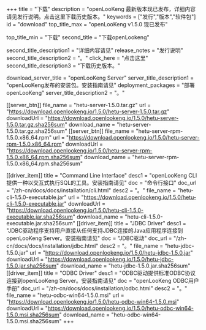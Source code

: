 +++
title = "下载"
description = "openLooKeng 最新版本现已发布，详细内容请见发行说明。点击这里下载历史版本。"
keywords = ["发行","版本","软件包"]
id = "download"
top_title_max = "openLooKeng v1.5.0 现已发布"

top_title_min = "下载"
second_title = "下载openLookeng"

second_title_description1 = "详细内容请见"
release_notes = "发行说明"
second_title_description2 = "。"
click_here = "点击这里"
second_title_description3 = "下载历史版本。"

download_server_title = "openLooKeng Server"
server_title_description1 = "openLooKeng发布的安装包。安装指南请见"
deployment_packages = "部署openLooKeng"
server_title_description2 = "。"

[[server_btn]]
    file_name = "hetu-server-1.5.0.tar.gz"
    url = "https://download.openlookeng.io/1.5.0/hetu-server-1.5.0.tar.gz"
    downloadUrl = "https://download.openlookeng.io/1.5.0/hetu-server-1.5.0.tar.gz.sha256sum"
    download_name = "hetu-server-1.5.0.tar.gz.sha256sum"
[[server_btn]]
    file_name = "hetu-server-rpm-1.5.0.x86_64.rpm"
    url = "https://download.openlookeng.io/1.5.0/hetu-server-rpm-1.5.0.x86_64.rpm"
    downloadUrl = "https://download.openlookeng.io/1.5.0/hetu-server-rpm-1.5.0.x86_64.rpm.sha256sum"
    download_name = "hetu-server-rpm-1.5.0.x86_64.rpm.sha256sum"

[[driver_item]]
    title = "Command Line Interface"
    desc1 = "openLooKeng CLI 提供一种以交互式执行SQL的工具。安装指南请见"
    doc = "命令行接口"
    doc_url = "/zh-cn/docs/docs/installation/cli.html"
    desc2 = "。"
    file_name = "hetu-cli-1.5.0-executable.jar"
    url = "https://download.openlookeng.io/1.5.0/hetu-cli-1.5.0-executable.jar"
    downloadUrl = "https://download.openlookeng.io/1.5.0/hetu-cli-1.5.0-executable.jar.sha256sum"
    download_name = "hetu-cli-1.5.0-executable.jar.sha256sum"
[[driver_item]]
    title = "JDBC Driver"
    desc1 = "JDBC驱动程序支持用户直接从任何支持JDBC连接的Java应用程序连接到openLooKeng Server。安装指南请见"
    doc = "JDBC驱动"
    doc_url = "/zh-cn/docs/docs/installation/jdbc.html"
    desc2 = "。"
    file_name = "hetu-jdbc-1.5.0.jar"
    url = "https://download.openlookeng.io/1.5.0/hetu-jdbc-1.5.0.jar"
    downloadUrl = "https://download.openlookeng.io/1.5.0/hetu-jdbc-1.5.0.jar.sha256sum"
    download_name = "hetu-jdbc-1.5.0.jar.sha256sum"
[[driver_item]]
    title = "ODBC Driver"
    desc1 = "ODBC驱动提供标准ODBC协议连接到openLooKeng Server。安装指南请见"
    doc = "openLooKeng ODBC用户手册"
    doc_url = "/zh-cn/docs/docs/installation/odbc.html"
    desc2 = "。"
    file_name = "hetu-odbc-win64-1.5.0.msi"
    url = "https://download.openlookeng.io/1.5.0/hetu-odbc-win64-1.5.0.msi"
    downloadUrl = "https://download.openlookeng.io/1.5.0/hetu-odbc-win64-1.5.0.msi.sha256sum"
    download_name = "hetu-odbc-win64-1.5.0.msi.sha256sum"
+++
